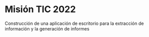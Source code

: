 # Misión TIC 2022
Construcción de una aplicación de escritorio para la extracción de información y la generación de informes
